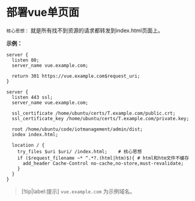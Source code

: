 # 部署vue单页面

`核心思想：` 就是所有找不到资源的请求都转发到index.html页面上。

**示例：**

```nginx
server {
  listen 80;
  server_name vue.example.com;

  return 301 https://vue.example.com$request_uri;
}

server {
  listen 443 ssl;
  server_name vue.example.com;

  ssl_certificate /home/ubuntu/certs/T.example.com/public.crt;
  ssl_certificate_key /home/ubuntu/certs/T.example.com/private.key;

  root /home/ubuntu/code/iotmanagement/admin/dist;
  index index.html;

  location / {
    try_files $uri $uri/ /index.html;    # 核心思想
    if ($request_filename ~* ^.*?.(html|htm)$){ # html和htm文件不缓存
      add_header Cache-Control no-cache,no-store,must-revalidate;
    }
  }
}
```

> [!tip|label:提示]
> `vue.example.com` 为示例域名。
